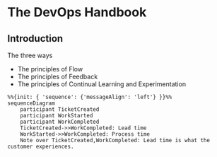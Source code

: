# The DevOps Handbook

## Introduction
The three ways

* The principles of Flow
* The principles of Feedback
* The principles of Continual Learning and Experimentation

```mermaid
%%{init: { 'sequence': {'messageAlign': 'left'} }}%%
sequenceDiagram
    participant TicketCreated
    participant WorkStarted
    participant WorkCompleted
    TicketCreated->>WorkCompleted: Lead time
    WorkStarted->>WorkCompleted: Process time
    Note over TicketCreated,WorkCompleted: Lead time is what the customer experiences.
```
